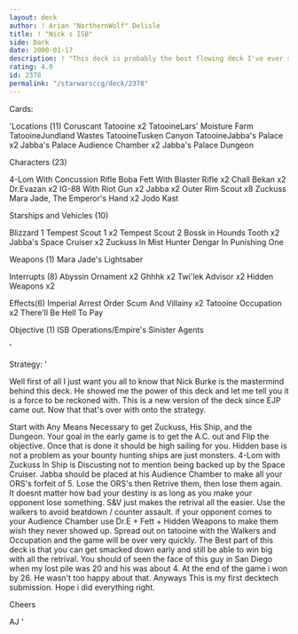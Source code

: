 ```yaml
---
layout: deck
author: ! Arian "NorthernWolf" Delisle
title: ! "Nick s ISB"
side: Dark
date: 2000-01-17
description: ! "This deck is probably the best flowing deck I've ever seen. It handles all the popular stategies. While allowing you to crush your opponent."
rating: 4.0
id: 2378
permalink: "/starwarsccg/deck/2378"
---
```

Cards: 

'Locations (11)
Coruscant
Tatooine x2
TatooineLars' Moisture Farm
TatooineJundland Wastes
TatooineTusken Canyon
TatooineJabba's Palace x2
Jabba's Palace Audience Chamber x2
Jabba's Palace Dungeon

Characters (23)

4-Lom With Concussion Rifle
Boba Fett With Blaster Rifle x2
Chall Bekan x2
Dr.Evazan x2
IG-88 With Riot Gun x2
Jabba x2
Outer Rim Scout x8
Zuckuss
Mara Jade, The Emperor's Hand x2
Jodo Kast

Starships and Vehicles (10)

Blizzard 1
Tempest Scout 1 x2
Tempest Scout 2
Bossk in Hounds Tooth x2
Jabba's Space Cruiser x2
Zuckuss In Mist Hunter
Dengar In Punishing One

Weapons (1)
Mara Jade's Lightsaber

Interrupts (8)
Abyssin Ornament x2
Ghhhk x2
Twi'lek Advisor x2
Hidden Weapons x2

Effects(6)
Imperial Arrest Order
Scum And Villainy x2
Tatooine Occupation x2
There'll Be Hell To Pay

Objective (1)
ISB Operations/Empire's Sinister Agents






'

Strategy: '

Well first of all I just want you all to know that Nick Burke is the mastermind behind this deck. He showed me the power of this deck and let me tell you it is a force to be reckoned with. This is a new version of the deck since EJP came out. Now that that's over with onto the strategy.

Start with Any Means Necessary to get Zuckuss, His Ship, and the Dungeon. Your goal in the early game is to get the A.C. out and Flip the objective. Once that is done it should be high sailing for you. Hidden base is not a problem as your bounty hunting ships are just monsters. 4-Lom with Zuckuss In Ship is Discusting not to mention being backed up by the Space Cruiser. Jabba should be placed at his Audience Chamber to make all your ORS's forfeit of 5.
Lose the ORS's then Retrive them, then lose them again. It doesnt matter how bad your destiny is as long as you make your opponent lose something. S&V just makes the retrival all the easier. Use the walkers to avoid beatdown / counter assault. if your opponent comes to your Audience Chamber use Dr.E + Fett + Hidden Weapons to make them wish they never showed up. Spread out on tatooine with the Walkers and Occupation and the game will be over very quickly.
The Best part of this deck is that you can get smacked down early and still be able to win big with all the retrival. You should of seen the face of this guy in San Diego when my lost pile was 20 and his was about 4. At the end of the game i won by 26. He wasn't too happy about that. Anyways This is my first decktech submission. Hope i did everything right.

Cheers

AJ
'
